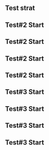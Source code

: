 ## Test strat ##

## Test#2 Start ## 
## Test#2 Start ##
## Test#2 Start ##
## Test#2 Start ##

## Test#3 Start ##
## Test#3 Start ##
## Test#3 Start ##
## Test#3 Start ##